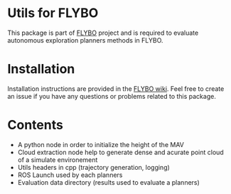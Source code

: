 # Utils for FLYBO

This package is part of [FLYBO](https://github.com/anthonybrunel/FLYBO) project and is required to evaluate autonomous exploration planners methods in FLYBO.

# Installation

Installation instructions are provided in the [FLYBO wiki](https://github.com/anthonybrunel/FLYBO/wiki). Feel free to create an issue if you have any questions or problems related to this package.


# Contents

* A python node in order to initialize the height of the MAV
* Cloud extraction node help to generate dense and acurate point cloud of a simulate environement
* Utils headers in cpp (trajectory generation, logging)
* ROS Launch used by each planners  
* Evaluation data directory (results used to evaluate a planners)

